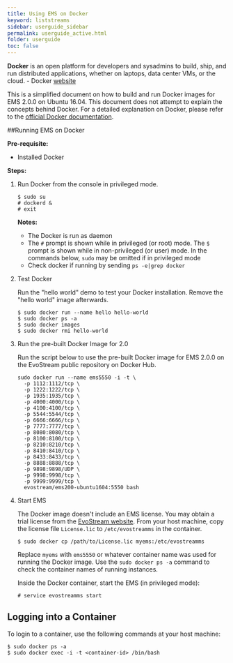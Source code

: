 ```yaml
---
title: Using EMS on Docker
keyword: liststreams
sidebar: userguide_sidebar
permalink: userguide_active.html
folder: userguide
toc: false
---
```


**Docker** is an open platform for developers and sysadmins to build, ship, and run distributed applications, whether on laptops, data center VMs, or the cloud. - Docker [website](https://www.docker.com/)

This is a simplified document on how to build and run Docker images for EMS 2.0.0 on Ubuntu 16.04. This document does not attempt to explain the concepts behind Docker. For a detailed explanation on Docker, please refer to the [official Docker documentation](https://docs.docker.com/).



##Running EMS on Docker

**Pre-requisite:**

- Installed Docker

**Steps:**

1. Run Docker from the console in privileged mode.

   ```
   $ sudo su
   # dockerd &
   # exit
   ```

   **Notes:** 

   - The Docker is run as daemon
   - The `#` prompt is shown while in privileged (or root) mode. The `$` prompt is shown while in non-privileged (or user) mode. In the commands below, `sudo` may be omitted if in privileged mode
   - Check docker if running by sending `ps -e|grep docker`

2. Test Docker

   Run the "hello world" demo to test your Docker installation. Remove the "hello world" image afterwards.

   ```
   $ sudo docker run --name hello hello-world
   $ sudo docker ps -a
   $ sudo docker images
   $ sudo docker rmi hello-world
   ```

3. Run the pre-built Docker Image for 2.0

   Run the script below to use the pre-built Docker image for EMS 2.0.0 on the EvoStream public repository on Docker Hub.

   ```
   sudo docker run --name ems5550 -i -t \
     -p 1112:1112/tcp \
     -p 1222:1222/tcp \
     -p 1935:1935/tcp \
     -p 4000:4000/tcp \
     -p 4100:4100/tcp \
     -p 5544:5544/tcp \
     -p 6666:6666/tcp \
     -p 7777:7777/tcp \
     -p 8080:8080/tcp \
     -p 8100:8100/tcp \
     -p 8210:8210/tcp \
     -p 8410:8410/tcp \
     -p 8433:8433/tcp \
     -p 8888:8888/tcp \
     -p 9898:9898/UDP \
     -p 9998:9998/tcp \
     -p 9999:9999/tcp \
     evostream/ems200-ubuntu1604:5550 bash
   ```

4. Start EMS

   The Docker image doesn't include an EMS license. You may obtain a trial license from the [EvoStream website](http://evostream.com/). From your host machine, copy the license file `License.lic` to `/etc/evostreamms` in the container.

   ```
   $ sudo docker cp /path/to/License.lic myems:/etc/evostreamms
   ```

   Replace `myems` with `ems5550` or whatever container name was used for running the Docker image. Use the `sudo docker ps -a` command to check the container names of running instances.

   Inside the Docker container, start the EMS (in privileged mode):

   ```
   # service evostreamms start
   ```



## Logging into a Container

To login to a container, use the following commands at your host machine:

```
$ sudo docker ps -a
$ sudo docker exec -i -t <container-id> /bin/bash
```

